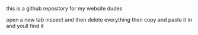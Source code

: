 this is a github repository for my website dudes





open a new tab inspect and then delete everything
then copy and paste it in and youll find it
